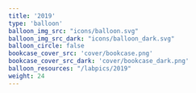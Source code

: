 ```yaml
---
title: '2019'
type: 'balloon'
balloon_img_src: "icons/balloon.svg"
balloon_img_src_dark: "icons/balloon_dark.svg"
balloon_circle: false
bookcase_cover_src: 'cover/bookcase.png'
bookcase_cover_src_dark: 'cover/bookcase_dark.png'
balloon_resources: "/labpics/2019"
weight: 24
---
```

